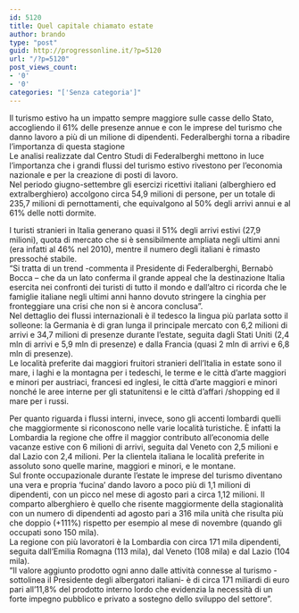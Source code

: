 ```yaml
---
id: 5120
title: Quel capitale chiamato estate
author: brando
type: "post"
guid: http://progressonline.it/?p=5120
url: "/?p=5120"
post_views_count:
- '0'
- '0'
categories: "['Senza categoria']"
---
```


Il turismo estivo ha un impatto sempre maggiore sulle casse dello Stato, accogliendo il 61% delle presenze annue e con le imprese del turismo che danno lavoro a più di un milione di dipendenti. Federalberghi torna a ribadire l’importanza di questa stagione  
Le analisi realizzate dal Centro Studi di Federalberghi mettono in luce l’importanza che i grandi flussi del turismo estivo rivestono per l’economia nazionale e per la creazione di posti di lavoro.  
Nel periodo giugno-settembre gli esercizi ricettivi italiani (alberghiero ed extralberghiero) accolgono circa 54,9 milioni di persone, per un totale di 235,7 milioni di pernottamenti, che equivalgono al 50% degli arrivi annui e al 61% delle notti dormite.

I turisti stranieri in Italia generano quasi il 51% degli arrivi estivi (27,9 milioni), quota di mercato che si è sensibilmente ampliata negli ultimi anni (era infatti al 46% nel 2010), mentre il numero degli italiani è rimasto pressoché stabile.  
“Si tratta di un trend -commenta il Presidente di Federalberghi, Bernabò Bocca – che da un lato conferma il grande appeal che la destinazione Italia esercita nei confronti dei turisti di tutto il mondo e dall’altro ci ricorda che le famiglie italiane negli ultimi anni hanno dovuto stringere la cinghia per fronteggiare una crisi che non si è ancora conclusa”.  
Nel dettaglio dei flussi internazionali è il tedesco la lingua più parlata sotto il solleone: la Germania è di gran lunga il principale mercato con 6,2 milioni di arrivi e 34,7 milioni di presenze durante l’estate, seguita dagli Stati Uniti (2,4 mln di arrivi e 5,9 mln di presenze) e dalla Francia (quasi 2 mln di arrivi e 6,8 mln di presenze).  
Le località preferite dai maggiori fruitori stranieri dell’Italia in estate sono il mare, i laghi e la montagna per i tedeschi, le terme e le città d’arte maggiori e minori per austriaci, francesi ed inglesi, le città d’arte maggiori e minori nonché le aree interne per gli statunitensi e le città d’affari /shopping ed il mare per i russi.

Per quanto riguarda i flussi interni, invece, sono gli accenti lombardi quelli che maggiormente si riconoscono nelle varie località turistiche. È infatti la Lombardia la regione che offre il maggior contributo all’economia delle vacanze estive con 6 milioni di arrivi, seguita dal Veneto con 2,5 milioni e dal Lazio con 2,4 milioni. Per la clientela italiana le località preferite in assoluto sono quelle marine, maggiori e minori, e le montane.  
Sul fronte occupazionale durante l’estate le imprese del turismo diventano una vera e propria ‘fucina’ dando lavoro a poco più di 1,1 milioni di dipendenti, con un picco nel mese di agosto pari a circa 1,12 milioni. Il comparto alberghiero è quello che risente maggiormente della stagionalità con un numero di dipendenti ad agosto pari a 316 mila unità che risulta più che doppio (+111%) rispetto per esempio al mese di novembre (quando gli occupati sono 150 mila).  
La regione con più lavoratori è la Lombardia con circa 171 mila dipendenti, seguita dall’Emilia Romagna (113 mila), dal Veneto (108 mila) e dal Lazio (104 mila).  
“Il valore aggiunto prodotto ogni anno dalle attività connesse al turismo -sottolinea il Presidente degli albergatori italiani- è di circa 171 miliardi di euro pari all’11,8% del prodotto interno lordo che evidenzia la necessità di un forte impegno pubblico e privato a sostegno dello sviluppo del settore”.